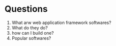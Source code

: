 # Questions

1. What arw web application framework softwares?
2. What do they do?
3. how can I build one?
4. Popular softwares?
